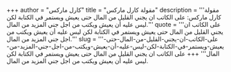 +++
author = "كارل ماركس"
title = "مقولة كارل ماركس"
description = '''مقولة كارل ماركس: على الكاتب ان يجني القليل من المال حتى يعيش ويستمر في الكتابة لكن ليس عليه أن يعيش ويكتب من اجل جني المزيد من المال.'''
quote = '''على الكاتب ان يجني القليل من المال حتى يعيش ويستمر في الكتابة لكن ليس عليه أن يعيش ويكتب من اجل جني المزيد من المال.'''
slug = '''على-الكاتب-ان-يجني-القليل-من-المال-حتى-يعيش-ويستمر-في-الكتابة-لكن-ليس-عليه-أن-يعيش-ويكتب-من-اجل-جني-المزيد-من-المال'''
+++
على الكاتب ان يجني القليل من المال حتى يعيش ويستمر في الكتابة لكن ليس عليه أن يعيش ويكتب من اجل جني المزيد من المال.
